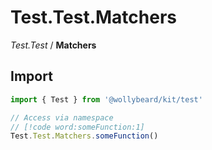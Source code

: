 # Test.Test.Matchers

_Test.Test_ / **Matchers**

## Import

```typescript
import { Test } from '@wollybeard/kit/test'

// Access via namespace
// [!code word:someFunction:1]
Test.Test.Matchers.someFunction()
```
